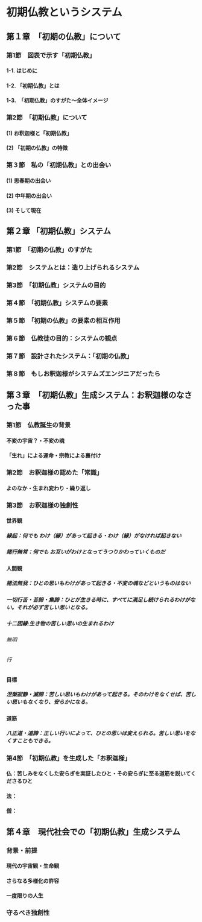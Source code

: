 # 初期仏教というシステム
## 第１章　「初期の仏教」について
### 第1節　図表で示す「初期仏教」	
#### 1-1. はじめに
#### 1-2. 「初期仏教」とは
#### 1-3.　「初期仏教」のすがた～全体イメージ
### 第2節　「初期仏教」について
#### (1) お釈迦様と「初期仏教」
#### (2) 「初期の仏教」の特徴
### 第３節　私の「初期仏教」との出会い	
#### (1)	思春期の出会い
#### (2)	中年期の出会い
#### (3)	そして現在
## 第２章 「初期仏教」システム
### 第1節　「初期の仏教」のすがた
### 第2節　システムとは：造り上げられるシステム
### 第3節　「初期仏教」システムの目的
### 第４節　「初期仏教」システムの要素	
### 第５節　「初期の仏教」の要素の相互作用	
### 第６節　仏教徒の目的：システムの観点	
### 第７節　設計されたシステム：「初期の仏教」
### 第８節　もしお釈迦様がシステムズエンジニアだったら
## 第３章　「初期仏教」生成システム：お釈迦様のなさった事
### 第1節　仏教誕生の背景
#### 不変の宇宙？・不変の魂
#### 「生れ」による運命・宗教による裏付け
### 第2節　お釈迦様の認めた「常識」
#### よのなか・生まれ変わり・繰り返し
### 第3節　お釈迦様の独創性
#### 世界観
##### 縁起：何でも わけ（縁）があって起きる・わけ（縁）がなければ起きない
##### 諸行無常：何でも お互いがわけとなってうつりかわっていくものだ
#### 人間観
##### 諸法無我：ひとの思いもわけがあって起きる・不変の魂などというものはない
##### 一切行苦・苦諦・集諦：ひとが生きる時に、すべてに満足し続けられるわけがない。それが必ず苦しい思いとなる。
##### 十二因縁:生き物の苦しい思いの生まれるわけ
###### 無明
###### 行
#### 目標
##### 涅槃寂静・滅諦：苦しい思いもわけがあって起きる。そのわけをなくせば、苦しい思いもなくなり、安らかになる。
#### 道筋
##### 八正道・道諦：正しい行いによって、ひとの思いは変えられる。苦しい思いをなくすこともできる。
### 第4節　「初期仏教」を生成した「お釈迦様」
#### 仏：苦しみをなくした安らぎを実証したひと・その安らぎに至る道筋を説いてくださるひと
#### 法：
#### 僧：
## 第４章　現代社会での「初期仏教」生成システム
### 背景・前提
#### 現代の宇宙観・生命観
#### さらなる多様化の許容
#### 一度限りの人生
### 守るべき独創性
#### 
